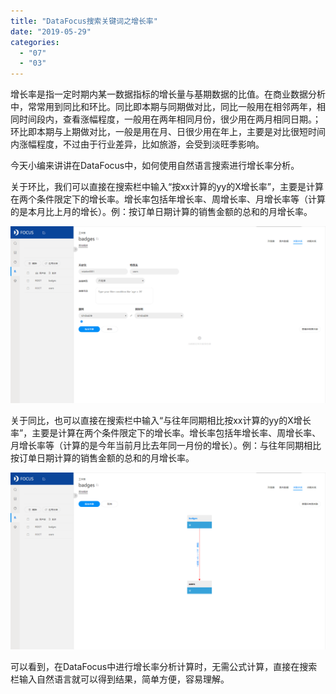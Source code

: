 ```yaml
---
title: "DataFocus搜索关键词之增长率"
date: "2019-05-29"
categories: 
  - "07"
  - "03"
---
```


增长率是指一定时期内某一数据指标的增长量与基期数据的比值。在商业数据分析中，常常用到同比和环比。同比即本期与同期做对比，同比一般用在相邻两年，相同时间段内，查看涨幅程度，一般用在两年相同月份，很少用在两月相同日期。；环比即本期与上期做对比，一般是用在月、日很少用在年上，主要是对比很短时间内涨幅程度，不过由于行业差异，比如旅游，会受到淡旺季影响。

今天小编来讲讲在DataFocus中，如何使用自然语言搜索进行增长率分析。

关于环比，我们可以直接在搜索栏中输入“按xx计算的yy的X增长率”，主要是计算在两个条件限定下的增长率。增长率包括年增长率、周增长率、月增长率等（计算的是本月比上月的增长）。例：按订单日期计算的销售金额的总和的月增长率。

![](images/word-image-151.png)

关于同比，也可以直接在搜索栏中输入“与往年同期相比按xx计算的yy的X增长率”，主要是计算在两个条件限定下的增长率。增长率包括年增长率、周增长率、月增长率等（计算的是今年当前月比去年同一月份的增长）。例：与往年同期相比按订单日期计算的销售金额的总和的月增长率。

![](images/word-image-152.png)

可以看到，在DataFocus中进行增长率分析计算时，无需公式计算，直接在搜索栏输入自然语言就可以得到结果，简单方便，容易理解。
